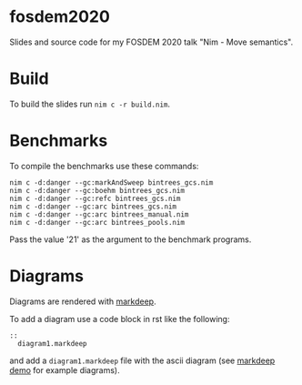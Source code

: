 # fosdem2020
Slides and source code for my FOSDEM 2020 talk "Nim - Move semantics".

# Build

To build the slides run ``nim c -r build.nim``.

# Benchmarks

To compile the benchmarks use these commands:

```
nim c -d:danger --gc:markAndSweep bintrees_gcs.nim
nim c -d:danger --gc:boehm bintrees_gcs.nim
nim c -d:danger --gc:refc bintrees_gcs.nim
nim c -d:danger --gc:arc bintrees_gcs.nim
nim c -d:danger --gc:arc bintrees_manual.nim
nim c -d:danger --gc:arc bintrees_pools.nim
```

Pass the value '21' as the argument to the benchmark programs.

# Diagrams

Diagrams are rendered with [markdeep](https://casual-effects.com/markdeep/).

To add a diagram use a code block in rst like the following:

```
::
  diagram1.markdeep
```

and add a `diagram1.markdeep` file with the ascii diagram
(see [markdeep demo](https://casual-effects.com/markdeep/features.md.html) for example diagrams).
